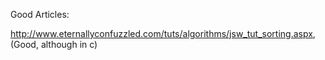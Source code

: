 Good Articles:

http://www.eternallyconfuzzled.com/tuts/algorithms/jsw_tut_sorting.aspx, (Good, although in c)